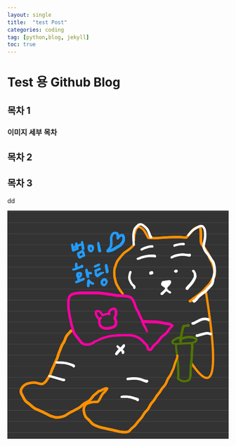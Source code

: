 ```yaml
---
layout: single
title:  "test Post"
categories: coding
tag: [python,blog, jekyll]
toc: true
---
```


# Test 용 Github Blog
## 목차 1 
### 이미지 세부 목차 
## 목차 2 

## 목차 3
dd



![IMG_33CF41C43189-1](../images/2023-02-21-first/IMG_33CF41C43189-1.jpeg)

